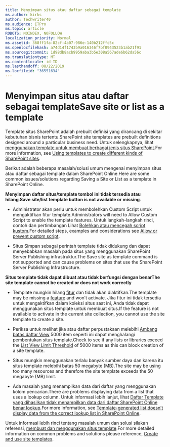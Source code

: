 ```yaml
---
title: Menyimpan situs atau daftar sebagai template
ms.author: kirks
author: Techwriter40
ms.audience: ITPro
ms.topic: article
ROBOTS: NOINDEX, NOFOLLOW
localization_priority: Normal
ms.assetid: 368ff1fa-82cf-4a07-986e-140b212ffc5c
ms.openlocfilehash: a74d14f1743b9a016346f7bf0943523b1ab21f91
ms.sourcegitcommit: 1d98db8acb9959aba3b5e308a567ade6b62da56c
ms.translationtype: MT
ms.contentlocale: id-ID
ms.lasthandoff: 08/22/2019
ms.locfileid: "36551634"
---
```

# <a name="save-site-or-list-as-a-template"></a><span data-ttu-id="bc878-102">Menyimpan situs atau daftar sebagai template</span><span class="sxs-lookup"><span data-stu-id="bc878-102">Save site or list as a template</span></span>

<span data-ttu-id="bc878-103">Template situs SharePoint adalah prebuilt definisi yang dirancang di sekitar kebutuhan bisnis tertentu.</span><span class="sxs-lookup"><span data-stu-id="bc878-103">SharePoint site templates are prebuilt definitions designed around a particular business need.</span></span> <span data-ttu-id="bc878-104">Untuk selengkapnya, lihat [menggunakan template untuk membuat berbagai jenis situs SharePoint](https://support.office.com/article/using-templates-to-create-different-kinds-of-sharepoint-sites-449eccec-ff99-4cf3-b62e-dcfee37e8da4).</span><span class="sxs-lookup"><span data-stu-id="bc878-104">For more information, see [Using templates to create different kinds of SharePoint sites](https://support.office.com/article/using-templates-to-create-different-kinds-of-sharepoint-sites-449eccec-ff99-4cf3-b62e-dcfee37e8da4).</span></span>

<span data-ttu-id="bc878-105">Berikut adalah beberapa masalah/solusi umum mengenai menyimpan situs atau daftar sebagai template dalam SharePoint Online.</span><span class="sxs-lookup"><span data-stu-id="bc878-105">Here are some common issues/solutions regarding Saving a Site or List as a template in SharePoint Online.</span></span>

<span data-ttu-id="bc878-106">**Menyimpan daftar situs/template tombol ini tidak tersedia atau hilang**.</span><span class="sxs-lookup"><span data-stu-id="bc878-106">**Save site/list template button is not available or missing**.</span></span> 

- <span data-ttu-id="bc878-107">Administrator akan perlu untuk membolehkan Custom Script untuk mengaktifkan fitur template.</span><span class="sxs-lookup"><span data-stu-id="bc878-107">Administrators will need to Allow Custom Script to enable the template features.</span></span> <span data-ttu-id="bc878-108">Untuk langkah-langkah rinci, contoh dan pertimbangan Lihat [Bolehkan atau mencegah script kustom](https://docs.microsoft.com/sharepoint/allow-or-prevent-custom-script).</span><span class="sxs-lookup"><span data-stu-id="bc878-108">For detailed steps, examples and considerations see [Allow or prevent custom script](https://docs.microsoft.com/sharepoint/allow-or-prevent-custom-script).</span></span>


- <span data-ttu-id="bc878-109">Situs Simpan sebagai perintah template tidak didukung dan dapat menyebabkan masalah pada situs yang menggunakan SharePoint Server Publishing infrastruktur.</span><span class="sxs-lookup"><span data-stu-id="bc878-109">The Save site as template command is not supported and can cause problems on sites that use the SharePoint Server Publishing Infrastructure.</span></span>


<span data-ttu-id="bc878-110">**Situs template tidak dapat dibuat atau tidak berfungsi dengan benar**</span><span class="sxs-lookup"><span data-stu-id="bc878-110">**The site template cannot be created or does not work correctly**</span></span>

- <span data-ttu-id="bc878-111">Template mungkin hilang [fitur](https://social.technet.microsoft.com/wiki/contents/articles/14423.sharepoint-2013-existing-features-guid.aspx) dan tidak akan diaktifkan.</span><span class="sxs-lookup"><span data-stu-id="bc878-111">The template may be missing a [feature](https://social.technet.microsoft.com/wiki/contents/articles/14423.sharepoint-2013-existing-features-guid.aspx) and won’t activate.</span></span> <span data-ttu-id="bc878-112">Jika fitur ini tidak tersedia untuk mengaktifkan dalam koleksi situs saat ini, Anda tidak dapat menggunakan situs template untuk membuat situs.</span><span class="sxs-lookup"><span data-stu-id="bc878-112">If the feature is not available to activate in the current site collection, you cannot use the site template to create a site.</span></span>


- <span data-ttu-id="bc878-113">Periksa untuk melihat jika atau daftar perpustakaan melebihi [Ambang batas daftar View](https://support.office.com/article/Manage-large-lists-and-libraries-in-SharePoint-B8588DAE-9387-48C2-9248-C24122F07C59) 5000 item seperti ini dapat menghalangi pembentukan situs template.</span><span class="sxs-lookup"><span data-stu-id="bc878-113">Check to see if any lists or libraries exceed the [List View Limit Threshold](https://support.office.com/article/Manage-large-lists-and-libraries-in-SharePoint-B8588DAE-9387-48C2-9248-C24122F07C59) of 5000 items as this can block creation of a site template.</span></span>


- <span data-ttu-id="bc878-114">Situs mungkin menggunakan terlalu banyak sumber daya dan karena itu situs template melebihi batas 50 megabyte (MB).</span><span class="sxs-lookup"><span data-stu-id="bc878-114">The site may be using too many resources and therefore the site template exceeds the 50 megabyte (MB) limit.</span></span>


- <span data-ttu-id="bc878-115">Ada masalah yang menampilkan data dari daftar yang menggunakan kolom pencarian.</span><span class="sxs-lookup"><span data-stu-id="bc878-115">There are problems displaying data from a list that uses a lookup column.</span></span> <span data-ttu-id="bc878-116">Untuk informasi lebih lanjut, lihat [Daftar Template yang dihasilkan tidak menampilkan data dari daftar SharePoint Online benar lookup](https://support.office.com/article/template-generated-list-doesn-t-display-correct-data-for-a-column-in-sharepoint-online-20430b62-e40c-4f6f-8889-aa24e80d605a).</span><span class="sxs-lookup"><span data-stu-id="bc878-116">For more information, see [Template-generated list doesn’t display data from the correct lookup list in SharePoint Online](https://support.office.com/article/template-generated-list-doesn-t-display-correct-data-for-a-column-in-sharepoint-online-20430b62-e40c-4f6f-8889-aa24e80d605a).</span></span>


<span data-ttu-id="bc878-117">Untuk informasi lebih rinci tentang masalah umum dan solusi silakan referensi, [membuat dan menggunakan situs template](https://support.office.com/article/Create-and-use-site-templates-60371B0F-00E0-4C49-A844-34759EBDD989).</span><span class="sxs-lookup"><span data-stu-id="bc878-117">For more detailed information on common problems and solutions please reference, [Create and use site templates](https://support.office.com/article/Create-and-use-site-templates-60371B0F-00E0-4C49-A844-34759EBDD989).</span></span>

